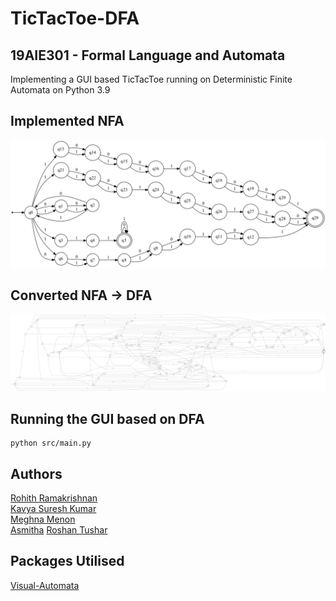 # TicTacToe-DFA
## 19AIE301 - Formal Language and Automata 

Implementing a GUI based TicTacToe running on Deterministic Finite Automata on Python 3.9

## Implemented NFA
![nfa](https://github.com/Rohith-2/TicTacToe-DFA/blob/main/images/NFA.png)

## Converted NFA -> DFA
![dfa](https://github.com/Rohith-2/TicTacToe-DFA/blob/main/images/NFA2DFA.png)

## Running the GUI based on DFA
```shell
python src/main.py
```
## Authors
[Rohith Ramakrishnan](https://github.com/Rohith-2)  
[Kavya Suresh Kumar](https://github.com/kavyasureshkumar)  
[Meghna Menon](https://github.com/meghnabmenon)  
[Asmitha](https://github.com/AsmithaUbaid)
[Roshan Tushar](https://github.com/roshantushar)  

## Packages Utilised 
[Visual-Automata](https://github.com/lewiuberg/visual-automata)


